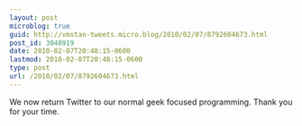 ```yaml
---
layout: post
microblog: true
guid: http://vmstan-tweets.micro.blog/2010/02/07/8792604673.html
post_id: 3048919
date: 2010-02-07T20:48:15-0600
lastmod: 2010-02-07T20:48:15-0600
type: post
url: /2010/02/07/8792604673.html
---
```

We now return Twitter to our normal geek focused programming. Thank you for your time.
